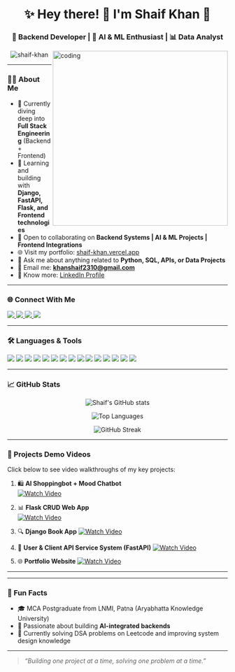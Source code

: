 <h1 align="center">✨ Hey there! 👋 I'm Shaif Khan 🚀</h1>
<h3 align="center">🚀 Backend Developer | 🤖 AI & ML Enthusiast | 📊 Data Analyst</h3>
<img align="right" alt="coding" width="400" src="https://miro.medium.com/v2/resize:fit:1400/1*4fNBO_UDYEVxM0E5T2FyJQ.gif">

<p align="center">
  <img src="https://komarev.com/ghpvc/?username=shaif-khan&label=Profile%20Views&color=0e75b6&style=flat" alt="shaif-khan" />
</p>

---

### 🧑‍💻 About Me
- 🔭 Currently diving deep into **Full Stack Engineering** (Backend + Frontend)
- 🧠 Learning and building with **Django, FastAPI, Flask, and Frontend technologies**
- 🤝 Open to collaborating on **Backend Systems | AI & ML Projects | Frontend Integrations**
- 🌐 Visit my portfolio: [shaif-khan.vercel.app](https://my-portfolio-website-jet-ten.vercel.app/)
- 💬 Ask me about anything related to **Python, SQL, APIs, or Data Projects**
- 📧 Email me: **khanshaif2310@gmail.com**
- 📄 Know more: [LinkedIn Profile](https://www.linkedin.com/in/shaif-khan)

---

### 🌐 Connect With Me
<p align="left">
  <a href="https://www.linkedin.com/in/shaif-khan" target="_blank">
    <img src="https://img.shields.io/badge/LinkedIn-0077B5?style=for-the-badge&logo=linkedin&logoColor=white" />
  </a>
  <a href="https://www.kaggle.com/shaifk" target="_blank">
    <img src="https://img.shields.io/badge/Kaggle-20BEFF?style=for-the-badge&logo=kaggle&logoColor=white" />
  </a>
  <a href="https://instagram.com/shaif8184" target="_blank">
    <img src="https://img.shields.io/badge/Instagram-E4405F?style=for-the-badge&logo=instagram&logoColor=white" />
  </a>
  <a href="https://www.leetcode.com/shaif2310" target="_blank">
    <img src="https://img.shields.io/badge/LeetCode-FFA116?style=for-the-badge&logo=leetcode&logoColor=black" />
  </a>
</p>

---

### 🛠️ Languages & Tools
<p align="left">
  <img src="https://img.shields.io/badge/Python-3776AB?style=flat-square&logo=python&logoColor=white"/>
  <img src="https://img.shields.io/badge/PostgreSQL-336791?style=flat-square&logo=postgresql&logoColor=white"/>
  <img src="https://img.shields.io/badge/MSSQL-CC2927?style=flat-square&logo=microsoft-sql-server&logoColor=white"/>
  <img src="https://img.shields.io/badge/Flask-000000?style=flat-square&logo=flask&logoColor=white"/>
  <img src="https://img.shields.io/badge/FastAPI-009688?style=flat-square&logo=fastapi&logoColor=white"/>
  <img src="https://img.shields.io/badge/Django-092E20?style=flat-square&logo=django&logoColor=white"/>
  <img src="https://img.shields.io/badge/HTML5-E34F26?style=flat-square&logo=html5&logoColor=white"/>
  <img src="https://img.shields.io/badge/CSS3-1572B6?style=flat-square&logo=css3&logoColor=white"/>
  <img src="https://img.shields.io/badge/Tailwind_CSS-38B2AC?style=flat-square&logo=tailwind-css&logoColor=white"/>
  <img src="https://img.shields.io/badge/JavaScript-F7DF1E?style=flat-square&logo=javascript&logoColor=black"/>
  <img src="https://img.shields.io/badge/Pandas-150458?style=flat-square&logo=pandas&logoColor=white"/>
  <img src="https://img.shields.io/badge/Seaborn-0769AD?style=flat-square"/>
  <img src="https://img.shields.io/badge/Scikit--Learn-F7931E?style=flat-square&logo=scikit-learn&logoColor=white"/>
  <img src="https://img.shields.io/badge/Selenium-43B02A?style=flat-square&logo=selenium&logoColor=white"/>
  <img src="https://img.shields.io/badge/Git-F05032?style=flat-square&logo=git&logoColor=white"/>
</p>

---

### 📈 GitHub Stats
<p align="center"> 
  <img src="https://github-readme-stats.vercel.app/api?username=shaif-khan&show_icons=true&theme=default" alt="Shaif's GitHub stats"/> 
</p> 
<p align="center"> 
  <img src="https://github-readme-stats.vercel.app/api/top-langs/?username=shaif-khan&layout=compact&theme=default" alt="Top Languages"/> 
</p> 
<p align="center"> 
  <img src="https://github-readme-streak-stats.herokuapp.com/?user=shaif-khan&theme=default" alt="GitHub Streak"/> 
</p>

---

### 🎥 Projects Demo Videos
Click below to see video walkthroughs of my key projects:

1. 🛍️ **AI Shoppingbot + Mood Chatbot**  
   [![Watch Video](https://img.shields.io/badge/Watch-Demo-blue?style=for-the-badge)](https://drive.google.com/file/d/16YV0hN0oDJ1q7Y-5rHzIEEdXZF62ltCn/view)

2. 📊 **Flask CRUD Web App**  
   [![Watch Video](https://img.shields.io/badge/Watch-Demo-blue?style=for-the-badge)](https://drive.google.com/file/d/1AjAAMCaVfemNY997hTmPuHUAj5g-TFaL/view)

3. 🔍 **Django Book App**
   [![Watch Video](https://img.shields.io/badge/Watch-Demo-blue?style=for-the-badge)](https://drive.google.com/file/d/1rA88swc3qkOXTLjzOkDltauUobnrL3h5/view)

4. 🔐 **User & Client API Service System (FastAPI)** 
   [![Watch Video](https://img.shields.io/badge/Watch-Demo-blue?style=for-the-badge)](https://drive.google.com/file/d/1gN64qE7nlbBCtX9BxnmXH7cNz-c18vvu/view)

5. 🌐 **Portfolio Website** 
   [![Watch Video](https://img.shields.io/badge/Watch-Demo-blue?style=for-the-badge)](https://drive.google.com/file/d/1az5hXdRtWc500LCy7HFl0OUswjKcp8iV/view)

---

---

### 🎯 Fun Facts
- 🎓 MCA Postgraduate from LNMI, Patna (Aryabhatta Knowledge University)
- 🤖 Passionate about building **AI-integrated backends**
- 🧠 Currently solving DSA problems on Leetcode and improving system design knowledge

---

> _“Building one project at a time, solving one problem at a time.”_

